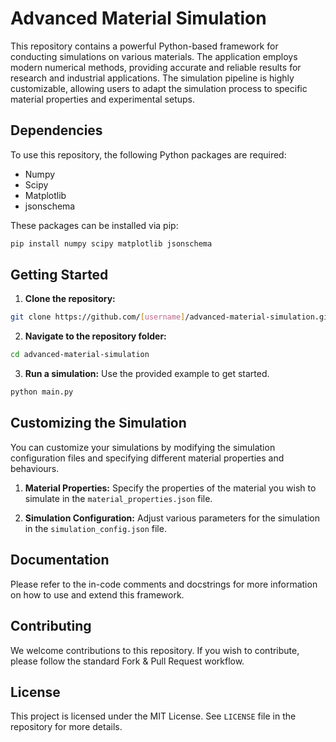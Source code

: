 # Advanced Material Simulation

This repository contains a powerful Python-based framework for conducting simulations on various materials. The application employs modern numerical methods, providing accurate and reliable results for research and industrial applications. The simulation pipeline is highly customizable, allowing users to adapt the simulation process to specific material properties and experimental setups.

## Dependencies

To use this repository, the following Python packages are required:

- Numpy
- Scipy
- Matplotlib
- jsonschema

These packages can be installed via pip:

```sh
pip install numpy scipy matplotlib jsonschema
```

## Getting Started

1. **Clone the repository:** 

```sh
git clone https://github.com/[username]/advanced-material-simulation.git
```

2. **Navigate to the repository folder:**

```sh
cd advanced-material-simulation
```

3. **Run a simulation:** Use the provided example to get started.

```sh
python main.py
```

## Customizing the Simulation

You can customize your simulations by modifying the simulation configuration files and specifying different material properties and behaviours.

1. **Material Properties:** Specify the properties of the material you wish to simulate in the `material_properties.json` file.

2. **Simulation Configuration:** Adjust various parameters for the simulation in the `simulation_config.json` file.

## Documentation

Please refer to the in-code comments and docstrings for more information on how to use and extend this framework.

## Contributing

We welcome contributions to this repository. If you wish to contribute, please follow the standard Fork & Pull Request workflow.

## License

This project is licensed under the MIT License. See `LICENSE` file in the repository for more details.